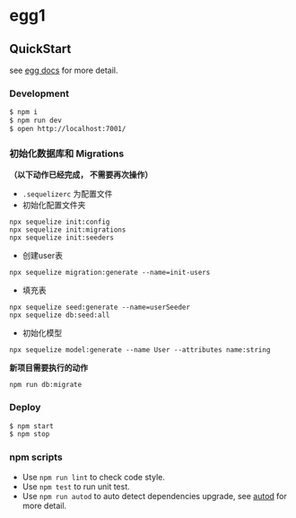 # egg1



## QuickStart

<!-- add docs here for user -->

see [egg docs][egg] for more detail.

### Development

```bash
$ npm i
$ npm run dev
$ open http://localhost:7001/
```

### 初始化数据库和 Migrations
**（以下动作已经完成， 不需要再次操作）**
- `.sequelizerc` 为配置文件
- 初始化配置文件夹
```
npx sequelize init:config
npx sequelize init:migrations
npx sequelize init:seeders
```
- 创建user表
```
npx sequelize migration:generate --name=init-users
```
- 填充表
```
npx sequelize seed:generate --name=userSeeder
npx sequelize db:seed:all
```
- 初始化模型
```
npx sequelize model:generate --name User --attributes name:string
```
**新项目需要执行的动作**
```
npm run db:migrate
```

### Deploy

```bash
$ npm start
$ npm stop
```

### npm scripts

- Use `npm run lint` to check code style.
- Use `npm test` to run unit test.
- Use `npm run autod` to auto detect dependencies upgrade, see [autod](https://www.npmjs.com/package/autod) for more detail.


[egg]: https://eggjs.org